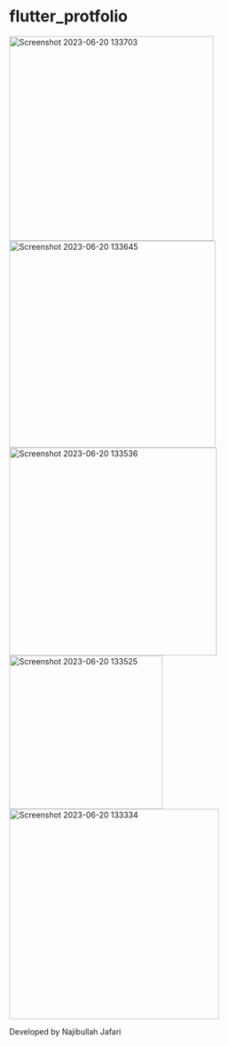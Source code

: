 
# flutter_protfolio


<img width="368" alt="Screenshot 2023-06-20 133703" src="https://github.com/najibullahjafari/flutter-portfolio/assets/121656832/f238e31d-a876-4fb4-8a32-077bdcb3748e">
<img width="372" alt="Screenshot 2023-06-20 133645" src="https://github.com/najibullahjafari/flutter-portfolio/assets/121656832/f8c49102-8cca-46ef-ac24-d5b9d652017b">
<img width="374" alt="Screenshot 2023-06-20 133536" src="https://github.com/najibullahjafari/flutter-portfolio/assets/121656832/2daad0cb-5176-44c7-8ce2-2a1090bd058d">
<img width="276" alt="Screenshot 2023-06-20 133525" src="https://github.com/najibullahjafari/flutter-portfolio/assets/121656832/f8f4c858-0a16-4834-93f4-4a88611863db">
<img width="378" alt="Screenshot 2023-06-20 133334" src="https://github.com/najibullahjafari/flutter-portfolio/assets/121656832/265dc419-526e-4c97-93f5-bca1e3511470">
 
Developed by Najibullah Jafari
